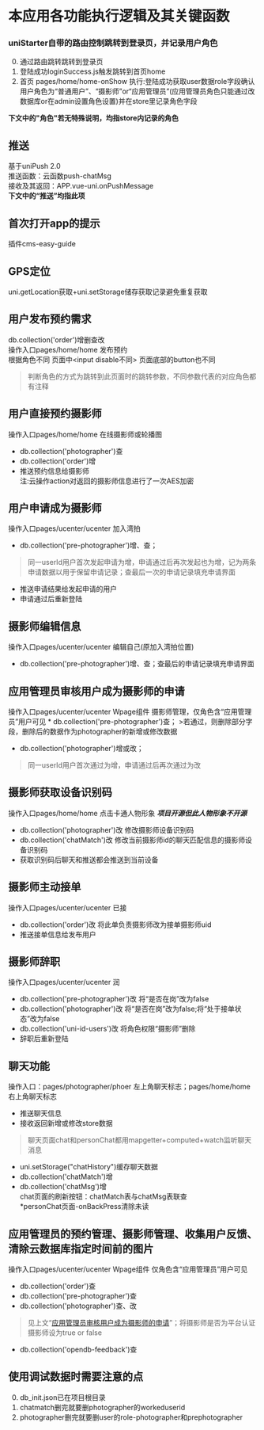 # 本应用各功能执行逻辑及其关键函数  

### uniStarter自带的路由控制跳转到登录页，并记录用户角色
0. 通过路由跳转跳转到登录页
1. 登陆成功loginSuccess.js触发跳转到首页home
2. 首页 pages/home/home-onShow 执行:登陆成功获取user数据role字段确认用户角色为“普通用户”、“摄影师”or“应用管理员”(应用管理员角色只能通过改数据库or在admin设置角色设置)并在store里记录角色字段  

**下文中的"角色"若无特殊说明，均指store内记录的角色**  

## 推送
基于uniPush 2.0  
推送函数：云函数push-chatMsg  
接收及其返回：APP.vue-uni.onPushMessage  
**下文中的“推送”均指此项**
## 首次打开app的提示
插件cms-easy-guide
## GPS定位
uni.getLocation获取+uni.setStorage储存获取记录避免重复获取
## 用户发布预约需求
db.collection('order')增删查改  
操作入口pages/home/home 发布预约  
根据角色不同 页面中<input disable不同> 页面底部的button也不同  
>判断角色的方式为跳转到此页面时的跳转参数，不同参数代表的对应角色都有注释

## 用户直接预约摄影师
操作入口pages/home/home 在线摄影师或轮播图 
* db.collection('photographer')查  
* db.collection('order')增  
* 推送预约信息给摄影师  
注:云操作action对返回的摄影师信息进行了一次AES加密

## 用户申请成为摄影师
操作入口pages/ucenter/ucenter 加入湾拍 
* db.collection('pre-photographer')增、查；
>同一userId用户首次发起申请为增，申请通过后再次发起也为增，记为两条申请数据以用于保留申请记录；查最后一次的申请记录填充申请界面  

* 推送申请结果给发起申请的用户  
* 申请通过后重新登陆  

## 摄影师编辑信息
操作入口pages/ucenter/ucenter 编辑自己(原加入湾拍位置)

* db.collection('pre-photographer')增、查；查最后的申请记录填充申请界面  

<h2 id="1">应用管理员审核用户成为摄影师的申请</h2>
操作入口pages/ucenter/ucenter Wpage组件 摄影师管理，仅角色含“应用管理员”用户可见  
* db.collection('pre-photographer')查；  
>若通过，则删除部分字段，删除后的数据作为photographer的新增或修改数据  

* db.collection('photographer')增或改；
>同一userId用户首次通过为增，申请通过后再次通过为改  


## 摄影师获取设备识别码
操作入口pages/home/home 点击卡通人物形象 ***项目开源但此人物形象不开源***  
* db.collection('photographer')改 修改摄影师设备识别码  
* db.collection('chatMatch')改 修改当前摄影师id的聊天匹配信息的摄影师设备识别码  
* 获取识别码后聊天和推送都会推送到当前设备  

## 摄影师主动接单
操作入口pages/ucenter/ucenter 已接
* db.collection('order')改 将此单负责摄影师改为接单摄影师uid  
* 推送接单信息给发布用户  

## 摄影师辞职
操作入口pages/ucenter/ucenter 润 
* db.collection('pre-photographer')改 将“是否在岗”改为false  
* db.collection('photographer')改 将“是否在岗”改为false;将“处于接单状态”改为false  
* db.collection('uni-id-users')改 将角色权限“摄影师”删除  
* 辞职后重新登陆  
 
## 聊天功能
操作入口：pages/photographer/phoer 左上角聊天标志；pages/home/home右上角聊天标志  
* 推送聊天信息  
* 接收返回新增或修改store数据  
>聊天页面chat和personChat都用mapgetter+computed+watch监听聊天消息  

* uni.setStorage("chatHistory")缓存聊天数据  
* db.collection('chatMatch')增  
* db.collection('chatMsg')增  
chat页面的刷新按钮：chatMatch表与chatMsg表联查  
*personChat页面-onBackPress清除未读  

## 应用管理员的预约管理、摄影师管理、收集用户反馈、清除云数据库指定时间前的图片
操作入口pages/ucenter/ucenter Wpage组件 仅角色含“应用管理员”用户可见
* db.collection('order')查
* db.collection('pre-photographer')查
* db.collection('photographer')查、改  
>见上文“[应用管理员审核用户成为摄影师的申请](#1)”；将摄影师是否为平台认证摄影师设为true or false
* db.collection('opendb-feedback')查


## 使用调试数据时需要注意的点  
0. db_init.json已在项目根目录
1. chatmatch删完就要删photographer的workeduserid
2. photographer删完就要删user的role-photographer和prephotographer
  